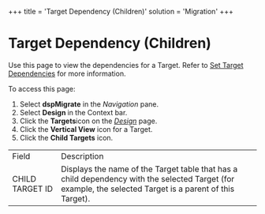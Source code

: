 +++
title = 'Target Dependency (Children)'
solution = 'Migration'
+++

# Target Dependency (Children)

<div class="use">

Use this page to view the dependencies for a Target. Refer to [Set
Target Dependencies](../Use_Cases/Set_Target_Dependencies) for more
information.

</div>

To access this page:

1.  Select <span style="font-weight: bold;">dspMigrate</span> in the
    <span style="font-style: italic;">Navigation</span> pane.
2.  Select <span style="font-weight: bold;">Design </span>in the Context
    bar.
3.  Click the <span style="font-weight: bold;">Targets</span>icon on the
    *[Design](Design)* page.
4.  Click the <span style="font-weight: bold;">Vertical View</span> icon
    for a Target.
5.  Click the <span style="font-weight: bold;">Child Targets</span>
    icon.

|                 |                                                                                                                                                           |
| --------------- | --------------------------------------------------------------------------------------------------------------------------------------------------------- |
| Field           | Description                                                                                                                                               |
| CHILD TARGET ID | Displays the name of the Target table that has a child dependency with the selected Target (for example, the selected Target is a parent of this Target). |
